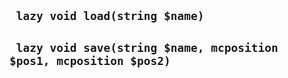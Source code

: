 ## ` lazy void load(string $name)`


## ` lazy void save(string $name, mcposition $pos1, mcposition $pos2)`



